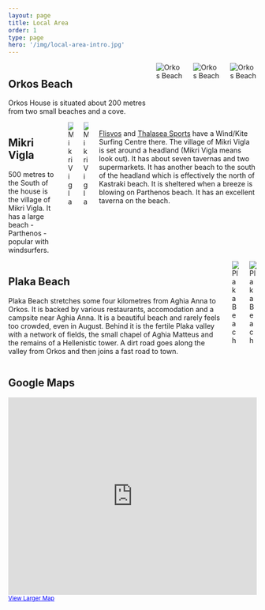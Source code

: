 ```yaml
---
layout: page
title: Local Area
order: 1
type: page
hero: '/img/local-area-intro.jpg'
---
```


<div class="container">
    <section class="section">
        <div class="columns is-multiline">
            <div class="column is-12">
                <h2 class="title is-4 brand">Orkos Beach</h2>
                <div class="content">
                    <p>Orkos House is situated about 200 metres from two small beaches and a cove.</p>
                </div>
            </div>
            <div class="column is-4">
                <img src="{{ '/img/orkosbeach1.jpg' | relative_url }}" alt="Orkos Beach">
            </div>
            <div class="column is-4">
                <img src="{{ '/img/orkosbeach2.jpg' | relative_url }}" alt="Orkos Beach">
            </div>
            <div class="column is-4">
                <img src="{{ '/img/orkosbeach3.jpg' | relative_url }}" alt="Orkos Beach">
            </div>
        </div>
    </section>
    <section class="section">
        <div class="columns is-multiline">
            <div class="column is-12">
                <h2 class="title is-4 brand">Mikri Vigla</h2>
                <div class="content">
                    <p>500 metres to the South of the house is the village of Mikri Vigla. It has a large beach - Parthenos - popular with windsurfers.</p>
                </div>
            </div>
            <div class="column is-6">
                <img src="{{ '/img/mikrivigla1.jpg' | relative_url }}" alt="Mikri Vigla">
            </div>
            <div class="column is-6">
                <img src="{{ '/img/mikrivigla2.jpg' | relative_url }}" alt="Mikri Vigla">
            </div>
            <div class="column is-12">
                <div class="content">
                    <p><a href="http://www.flisvos-kitecentre.com/" title="Flisvos Kite Centre">Flisvos</a> and <a href="http://www.naxos-windsurf.com/" title="Thalasea Sports">Thalasea Sports</a> have a Wind/Kite Surfing Centre there. The village of Mikri Vigla is set around a headland (Mikri Vigla means look out).  It has about seven tavernas and two supermarkets. It has another beach to the south of the headland which is effectively the north of Kastraki beach. It is sheltered when a breeze is blowing on Parthenos beach. It has an excellent taverna on the beach.</p>
                </div>
            </div>
        </div>
    </section>
    <section class="section">
        <div class="columns is-multiline">
            <div class="column is-12">
                <h2 class="title is-4 brand">Plaka Beach</h2>
                <div class="content">
                    <p>Plaka Beach stretches some four kilometres from Aghia Anna to Orkos. It is backed by various restaurants, accomodation and a campsite near Aghia Anna. It is a beautiful beach and rarely feels too crowded, even in August. Behind it is the fertile Plaka valley with a network of fields, the small chapel of Aghia Matteus and the remains of a Hellenistic tower. A dirt road goes along the valley from Orkos and then joins a fast road to town.</p>
                </div>
            </div>
            <div class="column is-6">
                <img src="{{ '/img/plaka1.jpg' | relative_url }}" alt="Plaka Beach">
            </div>
            <div class="column is-6">
                <img src="{{ '/img/plaka2.jpg' | relative_url }}" alt="Plaka Beach">
            </div>
        </div>
    </section>
    <section class="section">
        <div class="columns is-multiline">
            <div class="column is-12">
                <h2 class="title is-4 brand">Google Maps</h2>
                <iframe width="100%" height="400px" frameborder="0" scrolling="no" marginheight="0" marginwidth="0" src="https://maps.google.co.uk/maps?t=h&amp;hl=en&amp;ie=UTF8&amp;s=AARTsJpnOA3ioEtcI9rx_v7gyZqlolGTYw&amp;ll=37.031405,25.375328&amp;spn=0.016445,0.027466&amp;z=15&amp;output=embed"></iframe><br /><small><a href="http://maps.google.co.uk/maps?t=h&amp;hl=en&amp;ie=UTF8&amp;ll=37.031405,25.375328&amp;spn=0.016445,0.027466&amp;z=15&amp;source=embed" style="color:#0000FF;text-align:left">View Larger Map</a></small>
            </div>
        </div>
    </section>
</div>